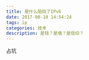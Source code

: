 ```yaml
---
title: 是什么阻挡了IPv6
date: 2017-08-10 14:54:24
tags: ip
categories: 技术
description: 是钱？是墙？是信仰？
---
```


占坑
